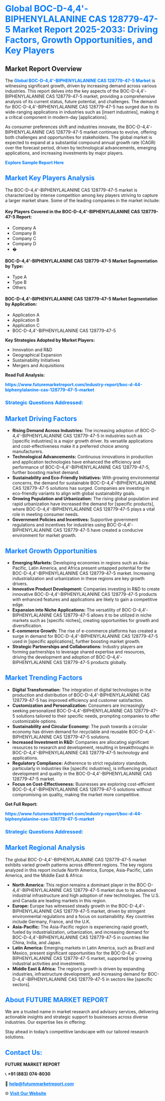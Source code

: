<h1 style="color: #007BFF;">Global BOC-D-4,4'-BIPHENYLALANINE CAS 128779-47-5 Market Report 2025-2033: Driving Factors, Growth Opportunities, and Key Players</h1>

<section id="overview">
<h2>Market Report Overview</h2>
<p>The <a href="https://www.futuremarketreport.com/industry-report/boc-d-44-biphenylalanine-cas-128779-47-5-market" style="color: #007BFF; text-decoration: none;"><strong>Global BOC-D-4,4'-BIPHENYLALANINE CAS 128779-47-5 Market</strong></a> is witnessing significant growth, driven by increasing demand across various industries. This report delves into the key aspects of the BOC-D-4,4'-BIPHENYLALANINE CAS 128779-47-5 market, providing a comprehensive analysis of its current status, future potential, and challenges. The demand for BOC-D-4,4'-BIPHENYLALANINE CAS 128779-47-5 has surged due to its wide-ranging applications in industries such as [insert industries], making it a critical component in modern-day [applications].</p>
<p>As consumer preferences shift and industries innovate, the BOC-D-4,4'-BIPHENYLALANINE CAS 128779-47-5 market continues to evolve, offering both challenges and opportunities for stakeholders. The global market is expected to expand at a substantial compound annual growth rate (CAGR) over the forecast period, driven by technological advancements, emerging applications, and increasing investments by major players.</p>
</section>

<section id="overview">
<p><a href="https://www.futuremarketreport.com/request-sample/reportId=120076" style="color: #007BFF; text-decoration: none;"><strong>Explore Sample Report Here</strong></a></p>
</section>

<section id="key-players">
<h2 style="color: #007BFF;">Market Key Players Analysis</h2>
<p>The BOC-D-4,4'-BIPHENYLALANINE CAS 128779-47-5 market is characterized by intense competition among key players striving to capture a larger market share. Some of the leading companies in the market include:</p>
<h4>Key Players Covered in the BOC-D-4,4'-BIPHENYLALANINE CAS 128779-47-5 Report:</h4>
<ul><li>Company A</li><li>Company B</li><li>Company C</li><li>Company D</li><li>�</li></ul>
<h4>BOC-D-4,4'-BIPHENYLALANINE CAS 128779-47-5 Market Segmentation by Type:</h4>
<ul><li>Type A</li><li>Type B</li><li>Others</li></ul>

<h4>BOC-D-4,4'-BIPHENYLALANINE CAS 128779-47-5 Market Segmentation by Application:</h4>
<ul><li>Application A</li><li>Application B</li><li>Application C</li><li>BOC-D-4,4&#039;-BIPHENYLALANINE CAS 128779-47-5</li></ul>
<p><strong>Key Strategies Adopted by Market Players:</strong></p>
<ul>
<li>Innovation and R&D</li>
<li>Geographical Expansion</li>
<li>Sustainability Initiatives</li>
<li>Mergers and Acquisitions</li>
</ul>
</section>

<section>
<p><strong>Read Full Analysis: </strong></p><a href="https://www.futuremarketreport.com/industry-report/boc-d-44-biphenylalanine-cas-128779-47-5-market" style="color: #007BFF; text-decoration: none;"><strong>https://www.futuremarketreport.com/industry-report/boc-d-44-biphenylalanine-cas-128779-47-5-market</strong></a>
<h3 style="color: #007BFF;">Strategic Questions Addressed:</h3>
</section>

<section id="driving-factors">
<h2 style="color: #007BFF;">Market Driving Factors</h2>
<ul>
<li><strong>Rising Demand Across Industries:</strong> The increasing adoption of BOC-D-4,4'-BIPHENYLALANINE CAS 128779-47-5 in industries such as [specific industries] is a major growth driver. Its versatile applications and cost-effectiveness make it a preferred choice among manufacturers.</li>
<li><strong>Technological Advancements:</strong> Continuous innovations in production and application technologies have enhanced the efficiency and performance of BOC-D-4,4'-BIPHENYLALANINE CAS 128779-47-5, further boosting market demand.</li>
<li><strong>Sustainability and Eco-Friendly Initiatives:</strong> With growing environmental concerns, the demand for sustainable BOC-D-4,4'-BIPHENYLALANINE CAS 128779-47-5 solutions has surged. Companies are investing in eco-friendly variants to align with global sustainability goals.</li>
<li><strong>Growing Population and Urbanization:</strong> The rising global population and rapid urbanization have increased the demand for [specific products], where BOC-D-4,4'-BIPHENYLALANINE CAS 128779-47-5 plays a vital role in meeting consumer needs.</li>
<li><strong>Government Policies and Incentives:</strong> Supportive government regulations and incentives for industries using BOC-D-4,4'-BIPHENYLALANINE CAS 128779-47-5 have created a conducive environment for market growth.</li>
</ul>
</section>

<section id="growth-opportunities">
<h2 style="color: #007BFF;">Market Growth Opportunities</h2>
<ul>
<li><strong>Emerging Markets:</strong> Developing economies in regions such as Asia-Pacific, Latin America, and Africa present untapped potential for the BOC-D-4,4'-BIPHENYLALANINE CAS 128779-47-5 market. Increasing industrialization and urbanization in these regions are key growth drivers.</li>
<li><strong>Innovative Product Development:</strong> Companies investing in R&D to create innovative BOC-D-4,4'-BIPHENYLALANINE CAS 128779-47-5 products with enhanced features and applications are likely to gain a competitive edge.</li>
<li><strong>Expansion into Niche Applications:</strong> The versatility of BOC-D-4,4'-BIPHENYLALANINE CAS 128779-47-5 allows it to be utilized in niche markets such as [specific niches], creating opportunities for growth and diversification.</li>
<li><strong>E-commerce Growth:</strong> The rise of e-commerce platforms has created a surge in demand for BOC-D-4,4'-BIPHENYLALANINE CAS 128779-47-5 used in [specific applications], further boosting market growth.</li>
<li><strong>Strategic Partnerships and Collaborations:</strong> Industry players are forming partnerships to leverage shared expertise and resources, driving the development and adoption of BOC-D-4,4'-BIPHENYLALANINE CAS 128779-47-5 products globally.</li>
</ul>
</section>

<section id="trending-factors">
<h2 style="color: #007BFF;">Market Trending Factors</h2>
<ul>
<li><strong>Digital Transformation:</strong> The integration of digital technologies in the production and distribution of BOC-D-4,4'-BIPHENYLALANINE CAS 128779-47-5 has improved efficiency and customer satisfaction.</li>
<li><strong>Customization and Personalization:</strong> Consumers are increasingly seeking personalized BOC-D-4,4'-BIPHENYLALANINE CAS 128779-47-5 solutions tailored to their specific needs, prompting companies to offer customizable options.</li>
<li><strong>Sustainability and Circular Economy:</strong> The push towards a circular economy has driven demand for recyclable and reusable BOC-D-4,4'-BIPHENYLALANINE CAS 128779-47-5 solutions.</li>
<li><strong>Increased Investment in R&D:</strong> Companies are allocating significant resources to research and development, resulting in breakthroughs in BOC-D-4,4'-BIPHENYLALANINE CAS 128779-47-5 technology and applications.</li>
<li><strong>Regulatory Compliance:</strong> Adherence to strict regulatory standards, particularly in industries like [specific industries], is influencing product development and quality in the BOC-D-4,4'-BIPHENYLALANINE CAS 128779-47-5 market.</li>
<li><strong>Focus on Cost-Effectiveness:</strong> Businesses are exploring cost-efficient BOC-D-4,4'-BIPHENYLALANINE CAS 128779-47-5 solutions without compromising on quality, making the market more competitive.</li>
</ul>
</section>

<section>
<p><strong>Get Full Report: </strong></p><a href="https://www.futuremarketreport.com/industry-report/boc-d-44-biphenylalanine-cas-128779-47-5-market" style="color: #007BFF; text-decoration: none;"><strong>https://www.futuremarketreport.com/industry-report/boc-d-44-biphenylalanine-cas-128779-47-5-market</strong></a>
<h3 style="color: #007BFF;">Strategic Questions Addressed:</h3>
</section>


<section id="regional-analysis">
<h2 style="color: #007BFF;">Market Regional Analysis</h2>
<p>The global BOC-D-4,4'-BIPHENYLALANINE CAS 128779-47-5 market exhibits varied growth patterns across different regions. The key regions analyzed in this report include North America, Europe, Asia-Pacific, Latin America, and the Middle East & Africa:</p>
<ul>
<li><strong>North America:</strong> This region remains a dominant player in the BOC-D-4,4'-BIPHENYLALANINE CAS 128779-47-5 market due to its advanced industrial infrastructure and high adoption of new technologies. The U.S. and Canada are leading markets in this region.</li>
<li><strong>Europe:</strong> Europe has witnessed steady growth in the BOC-D-4,4'-BIPHENYLALANINE CAS 128779-47-5 market, driven by stringent environmental regulations and a focus on sustainability. Key countries include Germany, France, and the U.K.</li>
<li><strong>Asia-Pacific:</strong> The Asia-Pacific region is experiencing rapid growth, fueled by industrialization, urbanization, and increasing demand for BOC-D-4,4'-BIPHENYLALANINE CAS 128779-47-5 in countries like China, India, and Japan.</li>
<li><strong>Latin America:</strong> Emerging markets in Latin America, such as Brazil and Mexico, present significant opportunities for the BOC-D-4,4'-BIPHENYLALANINE CAS 128779-47-5 market, supported by growing industrial activities and investments.</li>
<li><strong>Middle East & Africa:</strong> The region’s growth is driven by expanding industries, infrastructure development, and increasing demand for BOC-D-4,4'-BIPHENYLALANINE CAS 128779-47-5 in sectors like [specific sectors].</li>
</ul>
</section>

<footer>
<h2 style="color: #007BFF;">About FUTURE MARKET REPORT</h2>
<p>We are a trusted name in market research and advisory services, delivering actionable insights and strategic support to businesses across diverse industries. Our expertise lies in offering:</p>

<p>Stay ahead in today’s competitive landscape with our tailored research solutions.</p>

<h2 style="color: #007BFF;">Contact Us:</h2>
<p><strong>FUTURE MARKET REPORT</strong></p>
<p>📞 <strong>+91 (883) 074-8030</strong></p>
<p>📧 <strong><a href="mailto:help@futuremarketreport.com" style="color: #007BFF;">help@futuremarketreport.com</a></strong></p>
<p>🌐 <strong><a href="https://www.futuremarketreport.com/" style="color: #007BFF;">Visit Our Website</a></strong></p>
</footer>